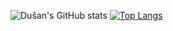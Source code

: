 ![Dušan's GitHub stats](https://github-readme-stats.vercel.app/api?username=andricDu&count_private=true)
[![Top Langs](https://github-readme-stats.vercel.app/api/top-langs/?username=andricDu&layout=compact)](https://github.com/andricDu/github-readme-stats)


<!--
**andricDu/andricDU** is a ✨ _special_ ✨ repository because its `README.md` (this file) appears on your GitHub profile.

Here are some ideas to get you started:

- 🔭 I’m currently working on ...
- 🌱 I’m currently learning ...
- 👯 I’m looking to collaborate on ...
- 🤔 I’m looking for help with ...
- 💬 Ask me about ...
- 📫 How to reach me: ...
- 😄 Pronouns: ...
- ⚡ Fun fact: ...
-->
